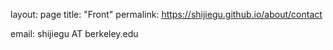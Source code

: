 layout: page
title: "Front"
permalink: https://shijiegu.github.io/about/contact

email: shijiegu AT berkeley.edu
